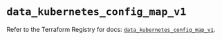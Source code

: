 # `data_kubernetes_config_map_v1`

Refer to the Terraform Registry for docs: [`data_kubernetes_config_map_v1`](https://registry.terraform.io/providers/hashicorp/kubernetes/2.28.1/docs/data-sources/config_map_v1).
